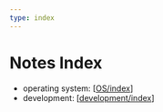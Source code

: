 ```yaml
---
type: index
---
```


# Notes Index

- operating system: [[OS/index]]
- development: [[development/index]]

[//begin]: # "Autogenerated link references for markdown compatibility"
[OS/index]: OS/index.md "Operating System Index"
[development/index]: development/index.md "Development Index"
[//end]: # "Autogenerated link references"
